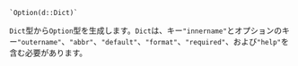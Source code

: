 ```
`Option(d::Dict)`
```

`Dict`型から`Option`型を生成します。`Dict`は、キー`"innername"`とオプションのキー`"outername"`、`"abbr"`、`"default"`、`"format"`、`"required"`、および`"help"`を含む必要があります。
